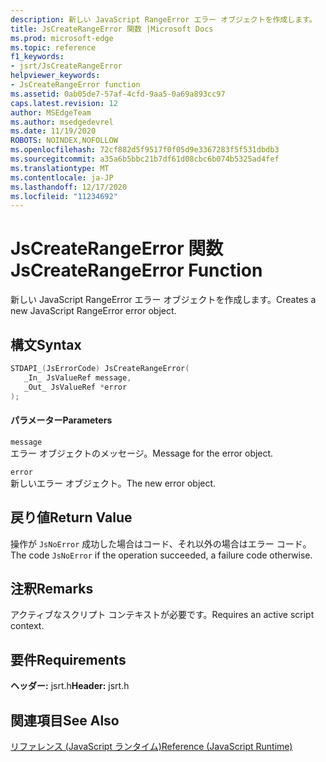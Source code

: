 ```yaml
---
description: 新しい JavaScript RangeError エラー オブジェクトを作成します。
title: JsCreateRangeError 関数 |Microsoft Docs
ms.prod: microsoft-edge
ms.topic: reference
f1_keywords:
- jsrt/JsCreateRangeError
helpviewer_keywords:
- JsCreateRangeError function
ms.assetid: 0ab05de7-57af-4cfd-9aa5-0a69a893cc97
caps.latest.revision: 12
author: MSEdgeTeam
ms.author: msedgedevrel
ms.date: 11/19/2020
ROBOTS: NOINDEX,NOFOLLOW
ms.openlocfilehash: 72cf882d5f9517f0f05d9e3367283f5f531dbdb3
ms.sourcegitcommit: a35a6b5bbc21b7df61d08cbc6b074b5325ad4fef
ms.translationtype: MT
ms.contentlocale: ja-JP
ms.lasthandoff: 12/17/2020
ms.locfileid: "11234692"
---
```

# <span data-ttu-id="1961b-103">JsCreateRangeError 関数</span><span class="sxs-lookup"><span data-stu-id="1961b-103">JsCreateRangeError Function</span></span>

<span data-ttu-id="1961b-104">新しい JavaScript RangeError エラー オブジェクトを作成します。</span><span class="sxs-lookup"><span data-stu-id="1961b-104">Creates a new JavaScript RangeError error object.</span></span>
  
## <span data-ttu-id="1961b-105">構文</span><span class="sxs-lookup"><span data-stu-id="1961b-105">Syntax</span></span>  
  
```cpp  
STDAPI_(JsErrorCode) JsCreateRangeError(  
   _In_ JsValueRef message,  
   _Out_ JsValueRef *error  
);  
```  
  
#### <span data-ttu-id="1961b-106">パラメーター</span><span class="sxs-lookup"><span data-stu-id="1961b-106">Parameters</span></span>  
 `message`  
 <span data-ttu-id="1961b-107">エラー オブジェクトのメッセージ。</span><span class="sxs-lookup"><span data-stu-id="1961b-107">Message for the error object.</span></span>  
  
 `error`  
 <span data-ttu-id="1961b-108">新しいエラー オブジェクト。</span><span class="sxs-lookup"><span data-stu-id="1961b-108">The new error object.</span></span>  
  
## <span data-ttu-id="1961b-109">戻り値</span><span class="sxs-lookup"><span data-stu-id="1961b-109">Return Value</span></span>  
 <span data-ttu-id="1961b-110">操作が `JsNoError` 成功した場合はコード、それ以外の場合はエラー コード。</span><span class="sxs-lookup"><span data-stu-id="1961b-110">The code `JsNoError` if the operation succeeded, a failure code otherwise.</span></span>  
  
## <span data-ttu-id="1961b-111">注釈</span><span class="sxs-lookup"><span data-stu-id="1961b-111">Remarks</span></span>  
 <span data-ttu-id="1961b-112">アクティブなスクリプト コンテキストが必要です。</span><span class="sxs-lookup"><span data-stu-id="1961b-112">Requires an active script context.</span></span>  
  
## <span data-ttu-id="1961b-113">要件</span><span class="sxs-lookup"><span data-stu-id="1961b-113">Requirements</span></span>  
 <span data-ttu-id="1961b-114">**ヘッダー:** jsrt.h</span><span class="sxs-lookup"><span data-stu-id="1961b-114">**Header:** jsrt.h</span></span>  
  
## <span data-ttu-id="1961b-115">関連項目</span><span class="sxs-lookup"><span data-stu-id="1961b-115">See Also</span></span>  
 [<span data-ttu-id="1961b-116">リファレンス (JavaScript ランタイム)</span><span class="sxs-lookup"><span data-stu-id="1961b-116">Reference (JavaScript Runtime)</span></span>](../chakra-hosting/reference-javascript-runtime.md)
